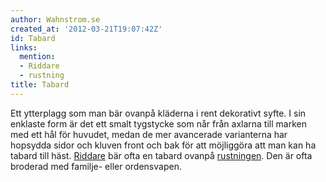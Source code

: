 ```yaml
---
author: Wahnstrom.se
created_at: '2012-03-21T19:07:42Z'
id: Tabard
links:
  mention:
  - Riddare
  - rustning
title: Tabard
---
```


Ett ytterplagg som man bär ovanpå kläderna i rent dekorativt syfte. I sin enklaste form är det ett
smalt tygstycke som når från axlarna till marken med ett hål för huvudet, medan de mer avancerade
varianterna har hopsydda sidor och kluven front och bak för att möjliggöra att man kan ha tabard
till häst. [Riddare] bär ofta en tabard ovanpå [rustningen]. Den är ofta broderad med familje- eller
ordensvapen.

  [Riddare]: Riddare
  [rustningen]: rustning